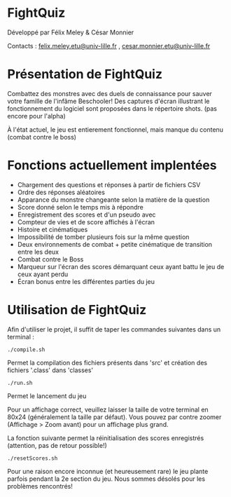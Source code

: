 FightQuiz
===========

Développé par Félix Meley & César Monnier

Contacts : felix.meley.etu@univ-lille.fr , cesar.monnier.etu@univ-lille.fr


# Présentation de FightQuiz

Combattez des monstres avec des duels de connaissance pour sauver votre famille de l'infâme Beschooler!
Des captures d'écran illustrant le fonctionnement du logiciel sont proposées dans le répertoire shots. (pas encore pour l'alpha)

À l'état actuel, le jeu est entierement fonctionnel, mais manque du contenu (combat contre le boss)


# Fonctions actuellement implentées

- Chargement des questions et réponses à partir de fichiers CSV
- Ordre des réponses aléatoires
- Apparance du monstre changeante selon la matière de la question
- Score donné selon le temps mis à répondre
- Enregistrement des scores et d'un pseudo avec
- Compteur de vies et de score affichés à l'écran
- Histoire et cinématiques
- Impossibilité de tomber plusieurs fois sur la même question
- Deux environnements de combat + petite cinématique de transition entre les deux
- Combat contre le Boss
- Marqueur sur l'écran des scores démarquant ceux ayant battu le jeu de ceux ayant perdu
- Écran bonus entre les différentes parties du jeu


# Utilisation de FightQuiz

Afin d'utiliser le projet, il suffit de taper les commandes suivantes dans un terminal :

```
./compile.sh
```
Permet la compilation des fichiers présents dans 'src' et création des fichiers '.class' dans 'classes'

```
./run.sh
```
Permet le lancement du jeu

Pour un affichage correct, veuillez laisser la taille de votre terminal en 80x24 (généralement la taille par défaut).
Vous pouvez par contre zoomer (Affichage > Zoom avant) pour un affichage plus grand.

La fonction suivante permet la réinitialisation des scores enregistrés (attention, pas de retour possible!)

```
./resetScores.sh
```

Pour une raison encore inconnue (et heureusement rare) le jeu plante parfois pendant la 2e section du jeu.
Nous sommes désolés pour les problèmes rencontrés!